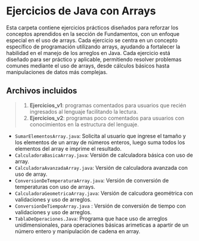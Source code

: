 # Ejercicios de Java con Arrays

Esta carpeta contiene ejercicios prácticos diseñados para reforzar los conceptos aprendidos en la sección de Fundamentos, con un enfoque especial 
en el uso de arrays. Cada ejercicio se centra en un concepto específico de programación utilizando arrays, ayudando a fortalecer la habilidad en 
el manejo de los arreglos en Java. Cada ejercicio está diseñado para ser práctico y aplicable, permitiendo resolver problemas comunes mediante el 
uso de arrays, desde cálculos básicos hasta manipulaciones de datos más complejas.

## Archivos incluidos

> 1. **Ejercicios_v1**: programas comentados para usuarios que recién ingresados al lenguaje facilitando la lectura.
> 2. **Ejercicios_v2**: programas poco comentados para usuarios con conocimientos en la estructura del lenguaje.

- `SumarElementosArray.java`: Solicita al usuario que ingrese el tamaño y los elementos de un array de números enteros, luego suma todos los 
  elementos del array e imprime el resultado.
- `CalculadoraBasicaArray.java`: Versión de calculadora básica con uso de array.
- `CalculadoraAvanzadaArray.java`: Versión de calculadora avanzada con uso de array.
- `ConversionDeTemperaturaArray.java`: Versión de conversión de temperaturas con uso de arrays.
- `CalculadoraGeometricaArray.java`: Versión de calcudora geométrica con validaciones y uso de arreglos.
- `ConversionDeTiempoArray.java` : Versión de conversión de tiempo con validaciones y uso de arreglos.
- `TablaDeOperaciones.Java`: Programa que hace uso de arreglos unidimensionales, para operaciones básicas arimeticas a apartir de un número entero y
  manipulación de cadena en array.
